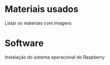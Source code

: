 # Materiais usados 

Listar os materiais com imagens


# Software

Instalação do sistema operacional do Raspberry
